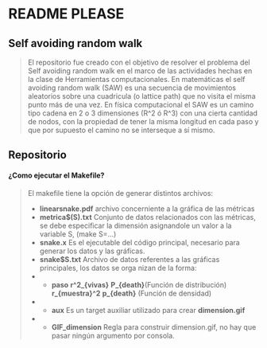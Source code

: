 # README PLEASE
## Self avoiding random walk
> El repositorio fue creado con el objetivo de resolver el problema del Self avoiding random walk en el marco de las actividades hechas en la clase de Herramientas computacionales.
> En matemáticas el self avoiding random walk (SAW) es una secuencia de movimientos aleatorios sobre una cuadricula (o lattice path) que no visita el misma punto más de una vez.
> En física computacional el SAW es un camino tipo cadena en 2 o 3 dimensiones (R^2 ó R^3) con una cierta cantidad de nodos, con la propiedad de tener la misma longitud en cada paso y que por supuesto el camino no se interseque a sí mismo.
## Repositorio
 #### ¿Como ejecutar el Makefile?
> El makefile tiene la opción de generar distintos archivos:
> * **linearsnake.pdf** archivo concerniente a la gráfica de las métricas
> * **metrica$(S).txt** Conjunto de datos relacionados con las métricas, se debe especificar la dimensión asignandole un valor a la variable S, (make S=...)
> * **snake.x** Es el ejecutable del código principal, necesario para generar los datos y las gráficas.
> * **snake$S.txt** Archivo de datos referentes a las gráficas principales, los datos se orga nizan de la forma:
> * * **paso** **r^2_{vivas}** **P_{death}**(Función de distribución)  **r_{muestra}^2** **p_{death}** (Función de densidad)
> * * **aux** Es un target auxiliar utilizado para crear **dimension.gif**
> * * **GIF_dimension** Regla para  construir dimension.gif, no hay que pasar ningún argumento por consola.
